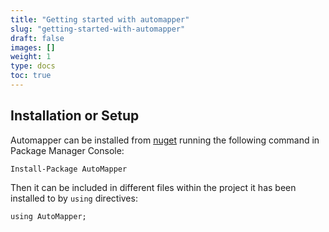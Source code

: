 ```yaml
---
title: "Getting started with automapper"
slug: "getting-started-with-automapper"
draft: false
images: []
weight: 1
type: docs
toc: true
---
```


## Installation or Setup
Automapper can be installed from [nuget](https://www.nuget.org/packages/AutoMapper/) running the following command in Package Manager Console:

    Install-Package AutoMapper

Then it can be included in different files within the project it has been installed to by `using` directives:

    using AutoMapper;

